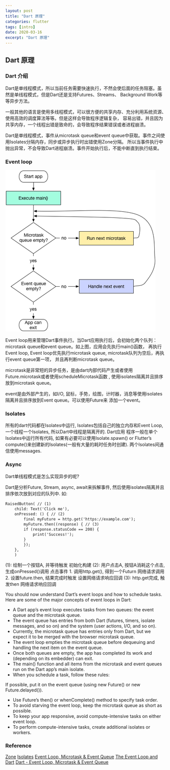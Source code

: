 ```yaml
---
layout: post
title: "Dart 原理"
categories: flutter
tags: [intro]
date: 2020-03-16
excerpt: "Dart 原理"
---
```


## Dart 原理

### Dart 介绍
Dart是单线程模式，所以当前任务需要快速执行，不然会使后面的任务阻塞。虽然是单线程模式，但是Dart还是支持Futures、Streams、
Background Work等等异步方法。

一般其他的语言是使用多线程模式，可以很方便的共享内存、充分利用系统资源、使用高效的调度算法等等。但是这样会导致程序逻辑复杂，
容易出错，并且因为共享内存，一个线程出错是致命的，会导致程序结果错误或者进程崩溃。

Dart是单线程模式，事件从microtask queue和event queue中获取。事件之间使用Isolates分隔内存，同步或异步执行时出错使用Zone分隔。
所以当事件执行中抛出异常，不会导致Dart进程崩溃。事件开始执行后，不能中断直到执行结束。

### Event loop
![both-queue](../assets/flutter/both-queues.png)

Event loop用来管理Dart事件执行。当Dart应用执行后，会初始化两个队列：microtask queue和event queue。如上图，应用会先执行main()函数，
再执行Event loop, Event loop优先执行microtask queue, microtask队列为空后，再执行event queue第一项， 并且再判断microtask queue。

microtask是非常短的异步任务，是由dart内部代码产生或者使用Future.microtask或者使用scheduleMicrotask函数
, 使用isolates隔离并且排序放到microtask queue。

event是由外部产生的，如I/O, 鼠标，手势，绘图，计时器，消息等使用isolates隔离并且排序放到Event queue。可以使用Future来
添加一个event。

### Isolates
所有的dart代码都在Isolates中运行, Isolates包括自己的独立内存和Event Loop, 一个线程一个Isolates, 所以Dart中线程是隔离开的. Dart应用
程序一般在单个Isolates中运行所有代码, 如果有必要可以使用Isolate.spawn() or Flutter’s compute()来创建新的Isolates(一般有大量的耗时任务时创建).
两个Isolates间通信使用messages.

### Async
Dart单线程模式是怎么实现异步的呢?

Dart是分析Future, Stream, async, await来拆解事件, 然后使用isolates隔离并且排序依次放到对应的队列中. 如:

    RaisedButton( // (1)
        child: Text('Click me'),
        onPressed: () { // (2)
            final myFuture = http.get('https://example.com');
            myFuture.then((response) { // (3)
            if (response.statusCode == 200) {
                print('Success!');
            }
            });
        },
        )

(1): 绘制一个按钮A, 并等待触发                                  初始化构建
(2): 用户点击A, 按钮A消耗这个点击, 生成onPressed()调用           点击事件
    1. 调用http.get(), 得到一个Futurn                          网络请求调用
    2. 设置future.then, 结果完成时触发                          设置网络请求响应回调
(3): http.get完成, 触发then                                    网络请求响应回调

You should now understand Dart’s event loops and how to schedule tasks. Here are some of the major concepts of event loops in Dart:

* A Dart app’s event loop executes tasks from two queues: the event queue and the microtask queue.
* The event queue has entries from both Dart (futures, timers, isolate messages, and so on) and the system (user actions, I/O, and so on).
* Currently, the microtask queue has entries only from Dart, but we expect it to be merged with the browser microtask queue.
* The event loop empties the microtask queue before dequeuing and handling the next item on the event queue.
* Once both queues are empty, the app has completed its work and (depending on its embedder) can exit.
* The main() function and all items from the microtask and event queues run on the Dart app’s main isolate.
* When you schedule a task, follow these rules:

If possible, put it on the event queue (using new Future() or new Future.delayed()).
* Use Future’s then() or whenComplete() method to specify task order.
* To avoid starving the event loop, keep the microtask queue as short as possible.
* To keep your app responsive, avoid compute-intensive tasks on either event loop.
* To perform compute-intensive tasks, create additional isolates or workers.


### Reference
[Zone](https://dart.dev/articles/archive/zones)
[Isolates](https://medium.com/dartlang/dart-asynchronous-programming-isolates-and-event-loops-bffc3e296a6a)
[Event Loop, Microtask & Event Queue](https://www.woolha.com/articles/dart-event-loop-microtask-event-queue)
[The Event Loop and Dart](https://web.archive.org/web/20170704074724/https://webdev.dartlang.org/articles/performance/event-loop)
[Dart - Event Loop, Microtask & Event Queue](https://www.woolha.com/articles/dart-event-loop-microtask-event-queue)